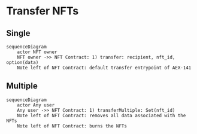 # Transfer NFTs

## Single

```mermaid
sequenceDiagram
    actor NFT owner
    NFT owner ->> NFT Contract: 1) transfer: recipient, nft_id, option(data)
    Note left of NFT Contract: default transfer entrypoint of AEX-141
```

## Multiple

```mermaid
sequenceDiagram
    actor Any user
    Any user ->> NFT Contract: 1) transferMultiple: Set(nft_id)
    Note left of NFT Contract: removes all data associated with the NFTs
    Note left of NFT Contract: burns the NFTs
```
